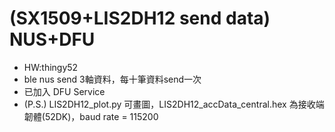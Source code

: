 # (SX1509+LIS2DH12 send data) NUS+DFU

- HW:thingy52
- ble nus send 3軸資料，每十筆資料send一次
- 已加入 DFU Service
- (P.S.) LIS2DH12_plot.py 可畫圖，LIS2DH12_accData_central.hex 為接收端韌體(52DK)，baud rate = 115200

